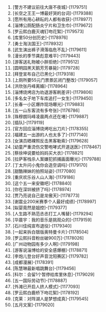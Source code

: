 
1. [警方不建议前往大唐不夜城]-[1179751]
1. [长空之王王一博最好哭的台词]-[1179388]
1. [愿所有用心耕耘的人都有收获]-[1178977]
1. [淄博公厕配肠炎宁片和卫生巾]-[1179672]
1. [罗云熙白鹿灭魂钉吻花絮]-[1179573]
1. [库里50分创历史]-[1178976]
1. [勇士淘汰国王]-[1178932]
1. [武生演出裤子滑落临危不乱]-[1179611]
1. [漫长的季节龚彪意难平]-[1179443]
1. [游客送礼物被小胖拒绝]-[1179512]
1. [圆明园黑天鹅芳芳暴毙]-[1179728]
1. [拜登宣布自己已黑化]-[1179318]
1. [上厕所要55元门票景区闭门整改]-[1179057]
1. [洪欣张丹峰离婚]-[1178964]
1. [淄博烧烤店为劝退游客刷差评]-[1179806]
1. [多名女子地下车库追打一女生]-[1179450]
1. [长春一小区爆炸现场曝光]-[1179883]
1. [五一山东客流有多夸张]-[1176786]
1. [珠穆朗玛峰凌晨两点还在堵]-[1179887]
1. [插队]-[1179119]
1. [官方回应淄博烧烤吃出刀片]-[1178355]
1. [福建五一出游的人也太多了]-[1177140]
1. [女演员晒裸照反击黑客勒索]-[1179628]
1. [幼童严重烫伤交警咆哮式开道送医]-[1178467]
1. [蔡徐坤说要给妈妈买大衣]-[1178821]
1. [拉萨客栈杀人案嫌犯抓捕画面曝光]-[1179788]
1. [丁太升问小鬼你会造空调吗]-[1179170]
1. [甜酷辣妹的拍照站姿]-[1177080]
1. [重庆欢乐谷人山人海]-[1179186]
1. [这个五一来安徽吧]-[1178840]
1. [你在深圳被挤了吗]-[1178974]
1. [贾乃亮说自己是龙傲天]-[1178773]
1. [谢震业200米赛季个人最好成绩]-[1178997]
1. [姒婴竟然是姐控]-[1179377]
1. [人生路不熟范丞丞打工人嘴替]-[1179294]
1. [华晨宇：我的音乐是挑观众的]-[1179159]
1. [石川佳纯宣布退役]-[1179340]
1. [一起来拆白银版奥特曼卡片]-[1178504]
1. [罗云熙抖音粉丝破900万]-[1178026]
1. [广州动物园有多少人啊]-[1179198]
1. [游客说淄博给的安全感爆棚]-[1178871]
1. [李炮儿登台好声音沈阳赛区]-[1179782]
1. [成都漫展]-[1178391]
1. [陈慧琳最新唱跳舞台]-[1179456]
1. [科尔：会留1个暂停给库里休息]-[1179029]
1. [五一国际劳动节]-[1178887]
1. [外滩已开启人挤人模式]-[1177093]
1. [罗云熙白鹿桥下吻花絮]-[1178192]
1. [克莱：对阵湖人是梦想成真]-[1179545]
1. [五月文案]-[1179020]